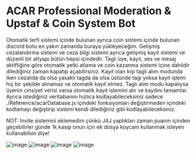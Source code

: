 # ACAR Professional Moderation & Upstaf & Coin System Bot

Otomatik terfi sistemi içinde bulunan ayrıca coin sistemi içinde bulunan discord botu en yakın zamanda buraya yükleyeceğim.
Gelişmiş cezalandırma sistemi ve ceza bilgi sistemi ayrıca gelişmiş kayıt sistemi ve düzenli bir altyapı bütün hepsi içindedir.
Taglı üye, kayıt, ses ve mesaj aktifliğine göre otomatik yetki atlama ve coin kazanma sistemi içine dahildir dilediğiniz zaman kapatıp açabilirsiniz.
Kayıt olan kişi taglı alım modunda iken cezalıda da olsa yasaklı tagda da olsa üstünde tagı yoksa kayıt işlemi hiç bir şekilde alınamaz ve otomatik kayıt etmez.
Taglı alım modu kapalıysa üyenin cinsiyet verisi varsa otomatik kayıt işlemini alır ve kaydını tamamlar.
Ayrıca istediğiniz veritabanını hızlıca kodlayabileceksiniz sadece ./Reference/acarDatabase.js içindeki fonksiyonları değiştirmeden içindeki kodlamayı değiştirip sistemi kendi dilediğiniz gibi kodlayabileceksiniz.

NOT: Invite sistemini eklemedim çünkü J4J yaptıkları zaman puanın içinden geçebilirler günde 1k kasıp onun için ek dosya koycam kullanmak isteyen kullanabilsin diye! 


![image](https://user-images.githubusercontent.com/77089894/112474806-21111f80-8d81-11eb-959f-aeb3a317424f.png)
![image](https://user-images.githubusercontent.com/77089894/112474886-37b77680-8d81-11eb-994b-fddf043ce18e.png)
![image](https://user-images.githubusercontent.com/77089894/112476578-18b9e400-8d83-11eb-8f85-d3b5dfae433a.png)
![image](https://user-images.githubusercontent.com/77089894/112476266-c5479600-8d82-11eb-84c3-5fef61ee3a02.png)
